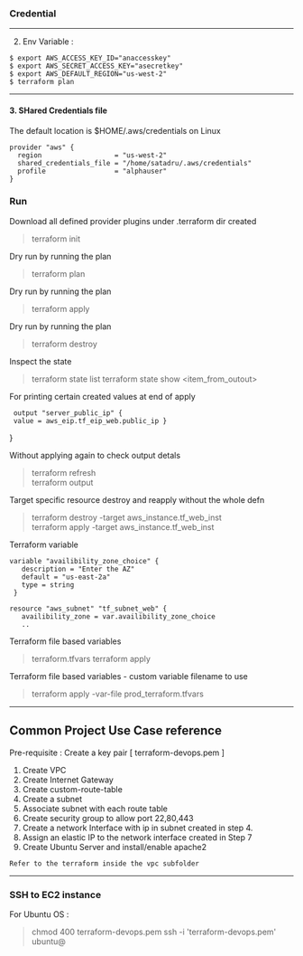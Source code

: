 ### Credential 

----
2. Env Variable :

```
$ export AWS_ACCESS_KEY_ID="anaccesskey"
$ export AWS_SECRET_ACCESS_KEY="asecretkey"
$ export AWS_DEFAULT_REGION="us-west-2"
$ terraform plan
```
----
#### 3. SHared Credentials file  

 The default location is $HOME/.aws/credentials on Linux

```
provider "aws" {
  region                  = "us-west-2"
  shared_credentials_file = "/home/satadru/.aws/credentials"
  profile                 = "alphauser"
}
```

### Run

 Download all defined provider plugins under .terraform dir created
 > terraform init

 Dry run by running the plan 
 > terraform plan 

 Dry run by running the plan 
 > terraform apply
 
 Dry run by running the plan 
 > terraform destroy

 Inspect the state 
 > terraform state list
 > terraform state show <item_from_outout>
 
 For printing certain created values at end of apply
 ```
  output "server_public_ip" {
  value = aws_eip.tf_eip_web.public_ip }
 ```
}

 Without applying again to check output detals 
 > terraform refresh  
 > terraform output 

 Target specific resource destroy and reapply without the whole defn
 > terraform destroy -target aws_instance.tf_web_inst  
 > terraform apply -target aws_instance.tf_web_inst 

 Terraform variable
 ```
 variable "availibility_zone_choice" {
    description = "Enter the AZ"
    default = "us-east-2a"
    type = string
  }
 
 resource "aws_subnet" "tf_subnet_web" {
    availibility_zone = var.availibility_zone_choice
    ..
 
 ```

 Terraform file based variables
 > terraform.tfvars
 > terraform apply 
 
Terraform file based variables - custom variable filename to use
 >  terraform apply -var-file prod_terraform.tfvars  

------

## Common Project Use Case reference 

Pre-requisite : Create a key pair [ terraform-devops.pem ]

1. Create VPC
2. Create Internet Gateway
3. Create custom-route-table
4. Create a subnet
5. Associate subnet with each route table
6. Create security group to allow port 22,80,443
7. Create a network Interface with ip in subnet created in step 4.
8. Assign an elastic IP to the network interface created in Step 7
9. Create Ubuntu Server and install/enable apache2

```
Refer to the terraform inside the vpc subfolder 
```

----

### SSH to EC2 instance

For Ubuntu OS :
 > chmod 400 terraform-devops.pem
 > ssh -i 'terraform-devops.pem' ubuntu@<public-ip>  


